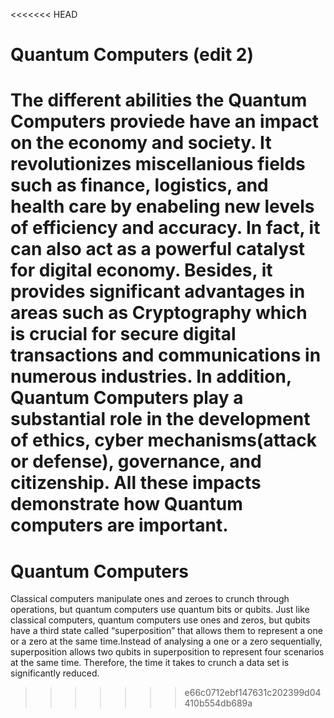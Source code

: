 <<<<<<< HEAD
# Quantum Computers (edit 2)
The different abilities the Quantum Computers proviede have an impact on the economy and society. It revolutionizes miscellanious fields such as finance, logistics, and health care by enabeling new levels of efficiency and accuracy. In fact, it can also act as a powerful catalyst for digital economy. Besides, it provides significant advantages in areas such as Cryptography which is crucial for secure digital transactions and communications in numerous industries. In addition, Quantum Computers play a substantial role in the development of ethics, cyber mechanisms(attack or defense), governance, and citizenship. All these impacts demonstrate how Quantum computers are important.
=======
# Quantum Computers 
Classical computers manipulate ones and zeroes to crunch through operations, but quantum computers use quantum bits or qubits. Just like classical computers, quantum computers use ones and zeros, but qubits have a third state called “superposition” that allows them to represent a one or a zero at the same time.Instead of analysing a one or a zero sequentially, superposition allows two qubits in superposition to represent four scenarios at the same time. Therefore, the time it takes to crunch a data set is significantly reduced.
>>>>>>> e66c0712ebf147631c202399d04410b554db689a
